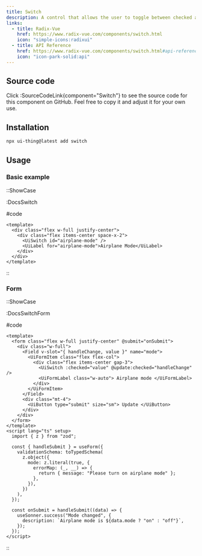 ```yaml
---
title: Switch
description: A control that allows the user to toggle between checked and not checked.
links:
  - title: Radix-Vue
    href: https://www.radix-vue.com/components/switch.html
    icon: "simple-icons:radixui"
  - title: API Reference
    href: https://www.radix-vue.com/components/switch.html#api-reference
    icon: "icon-park-solid:api"
---
```


## Source code

Click :SourceCodeLink{component="Switch"} to see the source code for this component on GitHub. Feel free to copy it and adjust it for your own use.

## Installation

```bash
npx ui-thing@latest add switch
```

## Usage

### Basic example

::ShowCase

:DocsSwitch

#code

<!-- automd:file src="../../app/components/content/Docs/Switch/DocsSwitch.vue" code lang="vue" -->

```vue [DocsSwitch.vue]
<template>
  <div class="flex w-full justify-center">
    <div class="flex items-center space-x-2">
      <UiSwitch id="airplane-mode" />
      <UiLabel for="airplane-mode">Airplane Mode</UiLabel>
    </div>
  </div>
</template>

```

<!-- /automd -->

::

### Form

::ShowCase

:DocsSwitchForm

#code

<!-- automd:file src="../../app/components/content/Docs/Switch/DocsSwitchForm.vue" code lang="vue" -->

```vue [DocsSwitchForm.vue]
<template>
  <form class="flex w-full justify-center" @submit="onSubmit">
    <div class="w-full">
      <Field v-slot="{ handleChange, value }" name="mode">
        <UiFormItem class="flex flex-col">
          <div class="flex items-center gap-3">
            <UiSwitch :checked="value" @update:checked="handleChange" />
            <UiFormLabel class="w-auto"> Airplane mode </UiFormLabel>
          </div>
        </UiFormItem>
      </Field>
      <div class="mt-4">
        <UiButton type="submit" size="sm"> Update </UiButton>
      </div>
    </div>
  </form>
</template>
<script lang="ts" setup>
  import { z } from "zod";

  const { handleSubmit } = useForm({
    validationSchema: toTypedSchema(
      z.object({
        mode: z.literal(true, {
          errorMap: (_, __) => {
            return { message: "Please turn on airplane mode" };
          },
        }),
      })
    ),
  });

  const onSubmit = handleSubmit((data) => {
    useSonner.success("Mode changed", {
      description: `Airplane mode is ${data.mode ? "on" : "off"}`,
    });
  });
</script>

```

<!-- /automd -->

::
